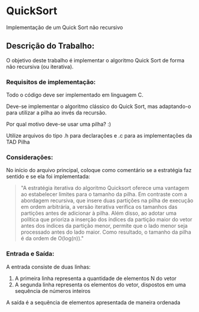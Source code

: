 <h1>QuickSort</h1>
<p>Implementação de um Quick Sort não recursivo</p>

<h2>Descrição do Trabalho:</h2>
<p>O objetivo deste trabalho é implementar o algoritmo Quick Sort de forma não recursiva (ou iterativa).</p>

<h3>Requisitos de implementação:</h3>
<p>Todo o código deve ser implementado em linguagem C.</p>
<p>Deve-se implementar o algoritmo clássico do Quick Sort, mas adaptando-o para utilizar a pilha ao invés da recursão.</p>
<p>Por qual motivo deve-se usar uma pilha? :)</p>
<p>Utilize arquivos do tipo .h para declarações e .c para as implementações da TAD Pilha</p>

<h3>Considerações:</h3>
<p>No início do arquivo principal, coloque como comentário se a estratégia faz sentido e se ela foi implementada:</p>
<blockquote>
  <p>"A estratégia iterativa do algoritmo Quicksort oferece uma vantagem ao estabelecer limites para o tamanho da pilha. Em contraste com a abordagem recursiva, que insere duas partições na pilha de execução em ordem arbitrária, a versão iterativa verifica os tamanhos das partições antes de adicionar à pilha. Além disso, ao adotar uma política que prioriza a inserção dos índices da partição maior do vetor antes dos índices da partição menor, permite que o lado menor seja processado antes do lado maior. Como resultado, o tamanho da pilha é da ordem de O(log(n))."</p>
</blockquote>

<h3>Entrada e Saída:</h3>
<p>A entrada consiste de duas linhas:</p>
<ol>
  <li>A primeira linha representa a quantidade de elementos N do vetor</li>
  <li>A segunda linha representa os elementos do vetor, dispostos em uma sequência de números inteiros</li>
</ol>
<p>A saída é a sequência de elementos apresentada de maneira ordenada</p>
